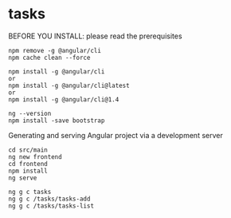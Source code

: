 # tasks

BEFORE YOU INSTALL: please read the prerequisites

    
    npm remove -g @angular/cli
    npm cache clean --force

    npm install -g @angular/cli
    or
    npm install -g @angular/cli@latest
    or
    npm install -g @angular/cli@1.4

    ng --version
    npm install -save bootstrap

Generating and serving  Angular project via a development server

    cd src/main
    ng new frontend
    cd frontend
    npm install
    ng serve

    ng g c tasks
    ng g c /tasks/tasks-add
    ng g c /tasks/tasks-list
